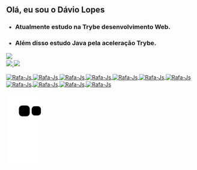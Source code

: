 ## Olá, eu sou o Dávio Lopes
<div align="inline-block">
   
 * ### Atualmente estudo na Trybe desenvolvimento Web.
   
 * ### Além disso estudo Java pela aceleração Trybe.
</div>   
<div>
   <a href="https://www.linkedin.com/in/d%C3%A1vio-lopes-719b0b189/" target="_blank"><img src="https://img.shields.io/badge/-LinkedIn-%230077B5?style=for-the-badge&logo=linkedin&logoColor=white" target="_blank"></a>
</div>
<div align="inline-block">
  <a href="https://github.com/DavioLopes">
  <img height="140em" src="https://github-readme-stats.vercel.app/api?username=DavioLopes&show_icons=true&theme=nightowl&include_all_commits=true&count_private=true"/>
  <img height="140em" src="https://github-readme-stats.vercel.app/api/top-langs/?username=DavioLopes&layout=compact&langs_count=4&theme=nightowl"/>
</div>
<div>
<div style="display: inline_block"><br>
<img align="center" alt="Rafa-Js" height="45" width="45" src="https://cdn.jsdelivr.net/gh/devicons/devicon/icons/javascript/javascript-original.svg">
<img align="center" alt="Rafa-Js" height="45" width="45" src="https://cdn.jsdelivr.net/gh/devicons/devicon/icons/typescript/typescript-original.svg" />
<img align="center" alt="Rafa-Js" height="45" width="45" src="https://cdn.jsdelivr.net/gh/devicons/devicon/icons/html5/html5-original.svg">
<img align="center" alt="Rafa-Js" height="45" width="45" src="https://cdn.jsdelivr.net/gh/devicons/devicon/icons/css3/css3-original.svg">
<img align="center" alt="Rafa-Js" height="45" width="45" src="https://cdn.jsdelivr.net/gh/devicons/devicon/icons/react/react-original.svg">
<img align="center" alt="Rafa-Js" height="45" width="45" src="https://cdn.jsdelivr.net/gh/devicons/devicon/icons/git/git-original.svg">
<img align="center" alt="Rafa-Js" height="45" width="45" src="https://cdn.jsdelivr.net/gh/devicons/devicon/icons/docker/docker-original-wordmark.svg">
<img align="center" alt="Rafa-Js" height="45" width="45" src="https://cdn.jsdelivr.net/gh/devicons/devicon/icons/sequelize/sequelize-original.svg"/>
<img align="center" alt="Rafa-Js" height="45" width="45" src="https://cdn.jsdelivr.net/gh/devicons/devicon/icons/java/java-original.svg" />
<img align="center" alt="Rafa-Js" height="45" width="45" src="https://cdn.jsdelivr.net/gh/devicons/devicon/icons/mongodb/mongodb-plain-wordmark.svg" />
<img align="center" alt="Rafa-Js" height="45" width="45" src="https://cdn.jsdelivr.net/gh/devicons/devicon/icons/nodejs/nodejs-original.svg" />

</div>

![Snake animation](https://github.com/DavioLopes/DavioLopes/blob/output/github-contribution-grid-snake.svg)



